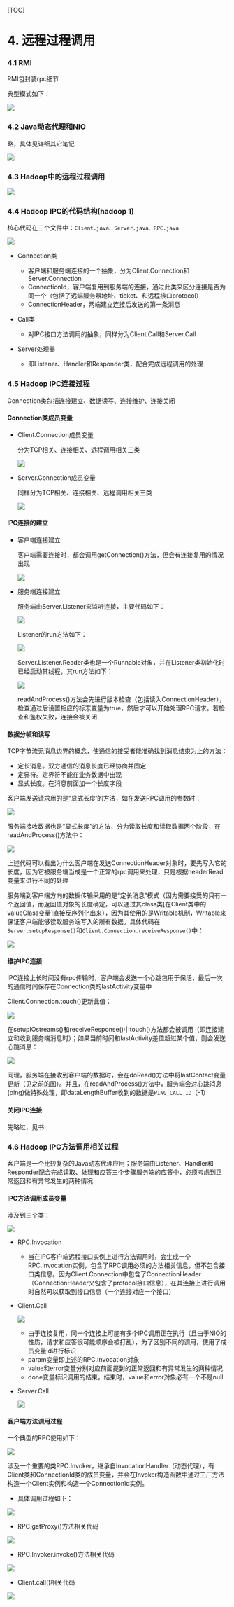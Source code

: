 [TOC]

# 4. 远程过程调用

### 4.1 RMI

RMI包封装rpc细节

典型模式如下：

![](4-1.jpg)

### 4.2 Java动态代理和NIO

略，具体见详细其它笔记

![](4-2.jpg)

### 4.3 Hadoop中的远程过程调用

![](4-3.jpg)

### 4.4 Hadoop IPC的代码结构(hadoop 1)

核心代码在三个文件中：`Client.java、Server.java、RPC.java`

![](4-4.jpg)

- Connection类
  - 客户端和服务端连接的一个抽象，分为Client.Connection和Server.Connection
  - ConnectionId，客户端复用到服务端的连接，通过此类来区分连接是否为同一个（包括了远端服务器地址、ticket、和远程接口protocol）
  - ConnectionHeader，两端建立连接后发送的第一条消息

- Call类
  - 对IPC接口方法调用的抽象，同样分为Client.Call和Server.Call

- Server处理器
  - 即Listener、Handler和Responder类，配合完成远程调用的处理

### 4.5 Hadoop IPC连接过程

Connection类包括连接建立、数据读写、连接维护、连接关闭

#### Connection类成员变量

- Client.Connection成员变量

  分为TCP相关、连接相关、远程调用相关三类

  ![](4-5.jpg)

- Server.Connection成员变量

  同样分为TCP相关、连接相关、远程调用相关三类

  ![](4-6.jpg)

#### IPC连接的建立

- 客户端连接建立

  客户端需要连接时，都会调用getConnection()方法，但会有连接复用的情况出现

  ![](4-7.jpg)

- 服务端连接建立

  服务端由Server.Listener来监听连接，主要代码如下：

  ![](4-8.jpg)

  Listener的run方法如下：

  ![](4-9.jpg)

  Server.Listener.Reader类也是一个Runnable对象，并在Listener类初始化时已经启动其线程，其run方法如下：

  ![](4-10.jpg)

  readAndProcess()方法会先进行版本检查（包括读入ConnectionHeader），检查通过后设置相应的标志变量为true，然后才可以开始处理RPC请求。若检查和鉴权失败，连接会被关闭

#### 数据分帧和读写

TCP字节流无消息边界的概念，使通信的接受者能准确找到消息结束为止的方法：

- 定长消息。双方通信的消息长度已经协商并固定
- 定界符。定界符不能在业务数据中出现
- 显式长度。在消息前面加一个长度字段

客户端发送请求用的是“显式长度‘的方法，如在发送RPC调用的参数时：

![](4-11.jpg)

服务端接收数据也是“显式长度”的方法，分为读取长度和读取数据两个阶段，在readAndProcess()方法中：

![](4-12.jpg)

上述代码可以看出为什么客户端在发送ConnectionHeader对象时，要先写入它的长度，因为它被服务端当成是一个正常的rpc调用来处理，只是根据headerRead变量来进行不同的处理

服务端到客户端方向的数据传输采用的是“定长消息”模式（因为需要接受的只有一个返回值，而返回值对象的长度确定，可以通过其class类[在Client类中的valueClass变量]直接反序列化出来），因为其使用的是Writable机制，Writable来保证客户端能够读取服务端写入的所有数据。具体代码在`Server.setupResponse()`和`Client.Connection.receiveResponse()`中：

![](4-13.jpg)

#### 维护IPC连接

IPC连接上长时间没有rpc传输时，客户端会发送一个心跳包用于保活，最后一次的通信时间保存在Connection类的lastActivity变量中

Client.Connection.touch()更新此值：

![](4-14.jpg)

在setupIOstreams()和receiveResponse()中touch()方法都会被调用（即连接建立和收到服务端消息时）；如果当前时间和lastActivity差值超过某个值，则会发送心跳消息：

![](4-15.jpg)

同理，服务端在接收到客户端的数据时，会在doRead()方法中将lastContact变量更新（见之前的图）。并且，在readAndProcess()方法中，服务端会对心跳消息(ping)做特殊处理，即dataLengthBuffer收到的数据是`PING_CALL_ID`（-1）

#### 关闭IPC连接

先略过，见书

### 4.6 Hadoop IPC方法调用相关过程

客户端是一个比较复杂的Java动态代理应用；服务端由Listener、Handler和Responder配合完成读取、处理和应答三个步骤服务端的应答中，必须考虑到正常返回和有异常发生的两种情况

#### IPC方法调用成员变量

涉及到三个类：

![](4-16.jpg)

- RPC.Invocation
  
  - 当在IPC客户端远程接口实例上进行方法调用时，会生成一个RPC.Invocation实例，包含了RPC调用必须的方法相关信息，但不包含接口类信息。因为Client.Connection中包含了ConnectionHeader（ConnectionHeader又包含了protocol接口信息），在其连接上进行调用时自然可以获取到接口信息（一个连接对应一个接口）
  
- Client.Call

  ![](4-17.jpg)

  - 由于连接复用，同一个连接上可能有多个IPC调用正在执行（且由于NIO的性质，请求和应答很可能顺序会被打乱），为了区别不同的调用，使用了成员变量id进行标识
  - param变量即上述的RPC.Invocation对象
  - value和error变量分别对应前面提到的正常返回和有异常发生的两种情况
  - done变量标识调用的结束，结束时，value和error对象必有一个不是null

- Server.Call

  ![](4-18.jpg)

#### 客户端方法调用过程

一个典型的RPC使用如下：

![](4-19.jpg)

涉及一个重要的类RPC.Invoker，继承自InvocationHandler（动态代理），有Client类和ConnectionId类的成员变量，并会在Invoker构造函数中通过工厂方法构造一个Client实例和构造一个ConnectionId实例。

- 具体调用过程如下：

![](4-20.jpg)

- RPC.getProxy()方法相关代码

![](4-21.jpg)

- RPC.Invoker.invoke()方法相关代码

![](4-22.jpg)

- Client.call()相关代码

![](4-23.jpg)